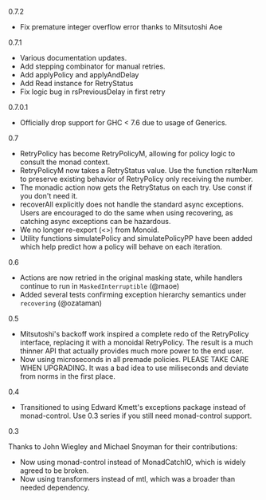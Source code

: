 0.7.2
* Fix premature integer overflow error thanks to Mitsutoshi Aoe

0.7.1
* Various documentation updates.
* Add stepping combinator for manual retries.
* Add applyPolicy and applyAndDelay
* Add Read instance for RetryStatus
* Fix logic bug in rsPreviousDelay in first retry

0.7.0.1
* Officially drop support for GHC < 7.6 due to usage of Generics.

0.7
* RetryPolicy has become RetryPolicyM, allowing for policy logic to
  consult the monad context.
* RetryPolicyM now takes a RetryStatus value. Use the function
  rsIterNum to preserve existing behavior of RetryPolicy only
  receiving the number.
* The monadic action now gets the RetryStatus on each try. Use const
  if you don't need it.
* recoverAll explicitly does not handle the standard async
  exceptions. Users are encouraged to do the same when using
  recovering, as catching async exceptions can be hazardous.
* We no longer re-export (<>) from Monoid.
* Utility functions simulatePolicy and simulatePolicyPP have been
  added which help predict how a policy will behave on each iteration.

0.6

* Actions are now retried in the original masking state, while
  handlers continue to run in `MaskedInterruptible` (@maoe)
* Added several tests confirming exception hierarchy semantics under
  `recovering` (@ozataman)

0.5

* Mitsutoshi's backoff work inspired a complete redo of the
  RetryPolicy interface, replacing it with a monoidal RetryPolicy. The
  result is a much thinner API that actually provides much more power
  to the end user.
* Now using microseconds in all premade policies. PLEASE TAKE CARE
  WHEN UPGRADING. It was a bad idea to use miliseconds and deviate
  from norms in the first place.

0.4

* Transitioned to using Edward Kmett's exceptions package instead of
  monad-control. Use 0.3 series if you still need monad-control
  support.

0.3

Thanks to John Wiegley and Michael Snoyman for their contributions:

* Now using monad-control instead of MonadCatchIO, which is widely
  agreed to be broken.
* Now using transformers instead of mtl, which was a broader than
  needed dependency.
